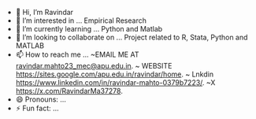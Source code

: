 - 👋 Hi, I’m Ravindar
- 👀 I’m interested in ... Empirical Research
- 🌱 I’m currently learning ... Python and Matlab
- 💞️ I’m looking to collaborate on ... Project related to R, Stata, Python and MATLAB
- 📫 How to reach me ... ~EMAIL ME AT ravindar.mahto23_mec@apu.edu.in. ~ WEBSITE https://sites.google.com/apu.edu.in/ravindar/home.
  ~ Lnkdin https://www.linkedin.com/in/ravindar-mahto-0379b7223/. ~X https://x.com/RavindarMa37278.
- 😄 Pronouns: ...
- ⚡ Fun fact: ...

<!---
Ravindar8826/Ravindar8826 is a ✨ special ✨ repository because its `README.md` (this file) appears on your GitHub profile.
You can click the Preview link to take a look at your changes.
--->

